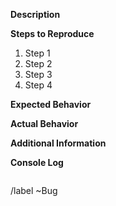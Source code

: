 **Description**  
<!--- Please give a short description of the issue here -->


**Steps to Reproduce**  
<!--- Provide all the steps necessary to reproduce the problem -->
1. Step 1
2. Step 2
3. Step 3
4. Step 4


**Expected Behavior**  
<!--- Tell us what should happen -->


**Actual Behavior**  
<!--- Tell us what happens instead -->


**Additional Information**  
<!--- Please provide any additional information here -->


**Console Log**  
<!--- If you received an error in the development console or on screen, please post it in the space below -->
```

```

<!--- Don't remove anything below this line please, it helps automatically organise things for us :) -->
/label ~Bug